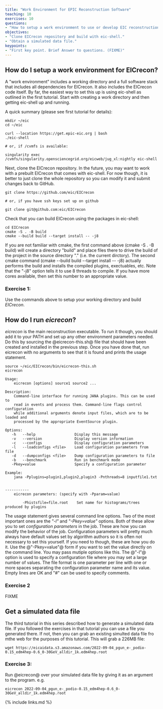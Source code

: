 ```yaml
---
title: "Work Environment for EPIC Reconstruction Software"
teaching: 10
exercises: 10
questions:
- "How to setup a work environment to use or develop EIC reconstruction software?"
objectives:
- "Clone EICrecon repository and build with eic-shell."
- "Obtain a simulated data file."
keypoints:
- "First key point. Brief Answer to questions. (FIXME)"
---
```


## How do I setup a work environment for EICrecon?

A "work environment" includes a working directory and a full software stack that includes all dependencies for
EICrecon. It also includes the EICrecon code itself. By far, the easiest way to set this up is using eic-shell
as outlined in the first tutorial. Start with creating a work directory and then getting eic-shell up and running.


A quick summary (please see first tutorial for details):

```console
mkdir ~/eic
cd ~/eic

curl --location https://get.epic-eic.org | bash
./eic-shell

# or, if /cvmfs is available: 

singularity exec /cvmfs/singularity.opensciencegrid.org/eicweb/jug_xl:nightly eic-shell

```

Next, clone the EICrecon repository. In the future, you may want to work with a prebuilt EICrecon that comes
with eic-shell. For now though, it is better to just clone the whole repository so you can modify it and
submit changes back to GitHub.

```console
git clone https://github.com/eic/EICrecon

# or, if you have ssh keys set up on github

git clone git@github.com:eic/EICrecon
```

Check that you can build EICrecon using the packages in eic-shell:

```console
cd EICrecon
cmake -S . -B build
cmake --build build --target install -- -j8
```

If you are not familiar with cmake, the first command above (cmake -S . -B build) will create a directory "build"
and place files there to drive the build of the project in the source directory "." (i.e. the current dirctory).
The second cmake command (cmake --build build --target install -- -j8) actually performs the build and installs
the compiled plugins, exectuables, etc. Note that the "-j8" option tells it to use 8 threads to compile. If you
have more cores available, then set this number to an appropriate value.

### Exercise 1:

Use the commands above to setup your working directory and build *EICrecon*.


## How do I run *eicrecon*?

*eicrecon* is the main reconstruction executable. To run it though, you should add it to your PATH and set up
any other environment parameters needed. Do this by sourcing the @eicrecon-this.sh@ file that should have been
created and installed in the previous step. Once you have done that, run eicrecon with no arguments to see that
it is found and prints the usage statement.

```console
source ~/eic/EICrecon/bin/eicrecon-this.sh
eicrecon

Usage:
    eicrecon [options] source1 source2 ...

Description:
    Command-line interface for running JANA plugins. This can be used to
    read in events and process them. Command-line flags control configuration
    while additional arguments denote input files, which are to be loaded and
    processed by the appropriate EventSource plugin.

Options:
   -h   --help                  Display this message
   -v   --version               Display version information
   -c   --configs               Display configuration parameters
   -l   --loadconfigs <file>    Load configuration parameters from file
   -d   --dumpconfigs <file>    Dump configuration parameters to file
   -b   --benchmark             Run in benchmark mode
   -Pkey=value                  Specify a configuration parameter

Example:
    jana -Pplugins=plugin1,plugin2,plugin3 -Pnthreads=8 inputfile1.txt


-----------
    eicrecon parameters: (specify with -Pparam=value)

        -Phistsfile=file.root    Set name for histograms/trees produced by plugins
```

The usage statement gives several command line options. Two of the most important ones are the
*"-l"* and *"-Pkey=value"* options. Both of these allow you to set *configuration parameters*
in the job. These are how you can modify the behavior of the job. Configuration parameters
will pretty much always have default values set by algorithm authors so it is often not necessary
to set this yourself. If you need to though, these are how you do it. Use the @"-Pkey=value"@
form if you want to set the value directly on the command line. You may pass mutiple options like
this. The @"-l"@ option is used to specify a configuration file where you may set a large number
of values. The file format is one parameter per line with one or more spaces separating the
configuration parameter name and its value. Empty lines are OK and "#" can be used to specify
comments.

### Exercise 2
FIXME


## Get a simulated data file
The third tutorial in this series described how to generate a simulated data file. If you
followed the exercises in that tutorial you can use a file you generated there. If not, then
you can grab an existing simulted data file fro mthe web for the purposes of this tutorial.
This will grab a 226MB file:

```console
wget https://eicaidata.s3.amazonaws.com/2022-09-04_pgun_e-_podio-0.15_edm4hep-0.6_0-30GeV_alldir_1k.edm4hep.root
```

### Exercise 3:

Run @eicrecon@ over your simulated data file by giving it as an argument to the program.
e.g.

```console
eicrecon 2022-09-04_pgun_e-_podio-0.15_edm4hep-0.6_0-30GeV_alldir_1k.edm4hep.root
```

{% include links.md %}

